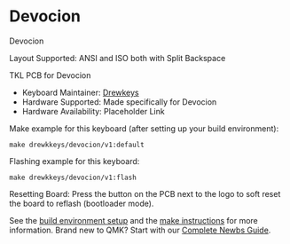 # Devocion

Devocion

Layout Supported: ANSI and ISO both with Split Backspace


TKL PCB for Devocion

* Keyboard Maintainer: [Drewkeys](https://github.com/drewpyun)
* Hardware Supported: Made specifically for Devocion
* Hardware Availability: Placeholder Link

Make example for this keyboard (after setting up your build environment):

    make drewkkeys/devocion/v1:default

Flashing example for this keyboard:

    make drewkkeys/devocion/v1:flash

Resetting Board: Press the button on the PCB next to the logo to soft reset the board to reflash (bootloader mode).

See the [build environment setup](https://docs.qmk.fm/#/getting_started_build_tools) and the [make instructions](https://docs.qmk.fm/#/getting_started_make_guide) for more information. Brand new to QMK? Start with our [Complete Newbs Guide](https://docs.qmk.fm/#/newbs).
